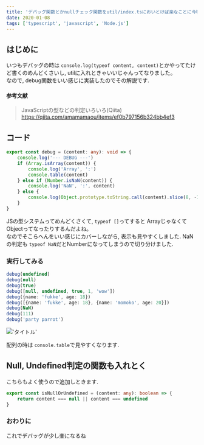 ```yaml
---
title: 'デバッグ関数とかnullチェック関数をutil/index.tsにおいとけば楽なことに今頃気づいた。'
date: 2020-01-08
tags: ['typescript', 'javascript', 'Node.js']
---
```


## はじめに
いつもデバッグの時は `console.log(typeof content, content)`とかやってたけど書くのめんどくさいし, utilに入れときゃいいじゃんってなりました。  
なので, debug関数をいい感じに実装したのでその解説です.  

#### 参考文献
> JavaScriptの型などの判定いろいろ(Qiita)  
> https://qiita.com/amamamaou/items/ef0b797156b324bb4ef3

## コード

```typescript
export const debug = (content: any): void => {
    console.log('--- DEBUG ---')
    if (Array.isArray(content)) {
        console.log('Array', ':')
        console.table(content)
    } else if (Number.isNaN(content)) {
        console.log('NaN', ':', content)
    } else {
        console.log(Object.prototype.toString.call(content).slice(8, -1), ':', content)
    }
}
```

JSの型システムってめんどくさくて, `typeof []`ってすると ArrayじゃなくてObjectってなったりするんだよね。  
なのでそこらへんをいい感じにカバーしながら, 表示も見やすくしました. 
NaNの判定も `typeof NaN`だとNumberになってしまうので切り分けました.  

### 実行してみる
```typescript
debug(undefined)
debug(null)
debug(true)
debug([null, undefined, true, 1, 'wow'])
debug({name: 'fukke', age: 18})
debug([{name: 'fukke', age: 18}, {name: 'momoko', age: 20}])
debug(NaN)
debug(111)
debug('party parrot')
```

!['タイトル'](https://i.gyazo.com/ed662772a98ddca7ea1059df9fb52f6d.png)

配列の時は `console.table`で見やすくなります.  

## Null, Undefined判定の関数も入れとく
こちらもよく使うので追加しときます.  

```typescript
export const isNullOrUndefined = (content: any): boolean => {
    return content === null || content === undefined
}
```

### おわりに
これでデバッグが少し楽になるね  